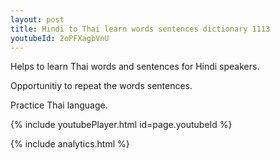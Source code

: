 ```yaml
---
layout: post
title: Hindi to Thai learn words sentences dictionary 1113 
youtubeId: 2oPFXagbVnU
---
```

 
 
Helps to learn Thai words and sentences for Hindi speakers.

Opportunitiy to repeat the words sentences. 

Practice Thai language. 
 
{% include youtubePlayer.html id=page.youtubeId %}
 
 
{% include analytics.html %}